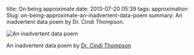 title: On being approximate
date: 2013-07-20 05:39
tags: approximation
Slug: on-being-approximate-an-inadvertent-data-poem
summary: An inadvertent data poem by Dr. Cindi Thompson.

![An inadvertent data poem](|filename|/images/on-being-approximate.png)

An inadvertent data poem by [Dr. Cindi Thompson](http://www.usfca.edu/facultydetails.aspx?id=6442485442)